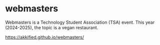 # webmasters

Webmasters is a Technology Student Association (TSA) event. This year (2024-2025), the topic is a vegan restaurant.

https://akkified.github.io/webmasters/
